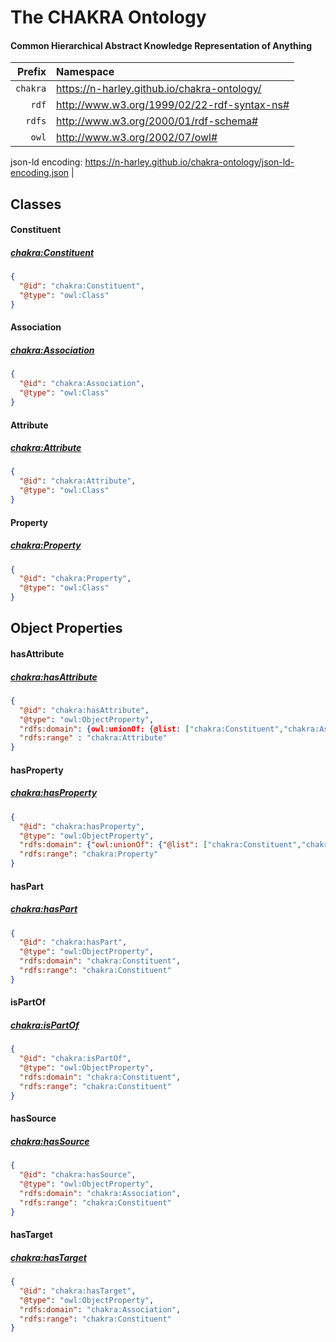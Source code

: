 # The CHAKRA Ontology

#### Common Hierarchical Abstract Knowledge Representation of Anything

|Prefix | Namespace | 
| ---: | :--- |
| `chakra` | <https://n-harley.github.io/chakra-ontology/> |
| `rdf` | <http://www.w3.org/1999/02/22-rdf-syntax-ns#> |
| `rdfs` | <http://www.w3.org/2000/01/rdf-schema#> |
| `owl` | <http://www.w3.org/2002/07/owl#> |

json-ld encoding: <https://n-harley.github.io/chakra-ontology/json-ld-encoding.json> |

## Classes

#### Constituent

##### [chakra:Constituent](https://n-harley.github.io/chakra-ontology/#Constituent)

```json
{
  "@id": "chakra:Constituent",
  "@type": "owl:Class"
}
```

#### Association

##### [chakra:Association](https://n-harley.github.io/chakra-ontology/#Association)

```json
{
  "@id": "chakra:Association",
  "@type": "owl:Class"
}
```

#### Attribute

##### [chakra:Attribute](https://n-harley.github.io/chakra-ontology/#Attribute)

```json
{
  "@id": "chakra:Attribute",
  "@type": "owl:Class"
}
```

#### Property

##### [chakra:Property](https://n-harley.github.io/chakra-ontology/#Property)

```json
{
  "@id": "chakra:Property",
  "@type": "owl:Class"
}
```

## Object Properties

#### hasAttribute

##### [chakra:hasAttribute](https://n-harley.github.io/chakra-ontology/#hasAttribute)

```json
{
  "@id": "chakra:hasAttribute",
  "@type": "owl:ObjectProperty",
  "rdfs:domain": {owl:unionOf: {@list: ["chakra:Constituent","chakra:Association"]},
  "rdfs:range" : "chakra:Attribute"
}
```

#### hasProperty

##### [chakra:hasProperty](https://n-harley.github.io/chakra-ontology/#hasProperty)

```json
{
  "@id": "chakra:hasProperty",
  "@type": "owl:ObjectProperty",
  "rdfs:domain": {"owl:unionOf": {"@list": ["chakra:Constituent","chakra:Association"]},
  "rdfs:range": "chakra:Property"
}
```

#### hasPart

##### [chakra:hasPart](https://n-harley.github.io/chakra-ontology/#hasPart)

```json
{
  "@id": "chakra:hasPart",
  "@type": "owl:ObjectProperty",
  "rdfs:domain": "chakra:Constituent",
  "rdfs:range": "chakra:Constituent"
}
```

#### isPartOf

##### [chakra:isPartOf](https://n-harley.github.io/chakra-ontology/#isPartOf)

```json
{
  "@id": "chakra:isPartOf",
  "@type": "owl:ObjectProperty",
  "rdfs:domain": "chakra:Constituent",
  "rdfs:range": "chakra:Constituent"
}
```

#### hasSource

##### [chakra:hasSource](https://n-harley.github.io/chakra-ontology/#hasSource)

```json
{
  "@id": "chakra:hasSource",
  "@type": "owl:ObjectProperty",
  "rdfs:domain": "chakra:Association",
  "rdfs:range": "chakra:Constituent"
}
```

#### hasTarget

##### [chakra:hasTarget](https://n-harley.github.io/chakra-ontology/#hasTarget)

```json
{
  "@id": "chakra:hasTarget",
  "@type": "owl:ObjectProperty",
  "rdfs:domain": "chakra:Association",
  "rdfs:range": "chakra:Constituent"
}
```


